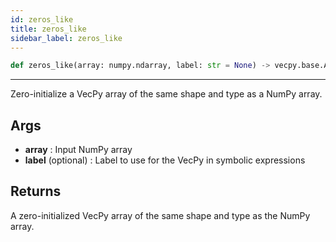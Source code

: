 ```yaml
---
id: zeros_like
title: zeros_like
sidebar_label: zeros_like  
---
```


```python
def zeros_like(array: numpy.ndarray, label: str = None) -> vecpy.base.Array:
```

---


Zero-initialize a VecPy array of the same shape and type as a NumPy array.

## Args
* **array**  : Input NumPy array
* **label** (optional) : Label to use for the VecPy in symbolic expressions

## Returns
A zero-initialized VecPy array of the same shape and type as the NumPy array.




